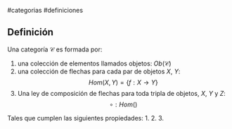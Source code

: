 #categorias #definiciones 
## Definición
Una categoría $\mathscr{C}$ es formada por:

1. una colección de elementos llamados objetos: $Ob(\mathscr{C})$
2. una colección de flechas para cada par de objetos $X$, $Y$:
$$
 Hom(X,Y) = \{ f: X \to Y\}
$$
3. Una ley de composición de flechas para toda tripla de objetos, $X$, $Y$ y $Z$:
$$
\circ : Hom()
$$


Tales que cumplen las siguientes propiedades:
1. 
2. 
3. 